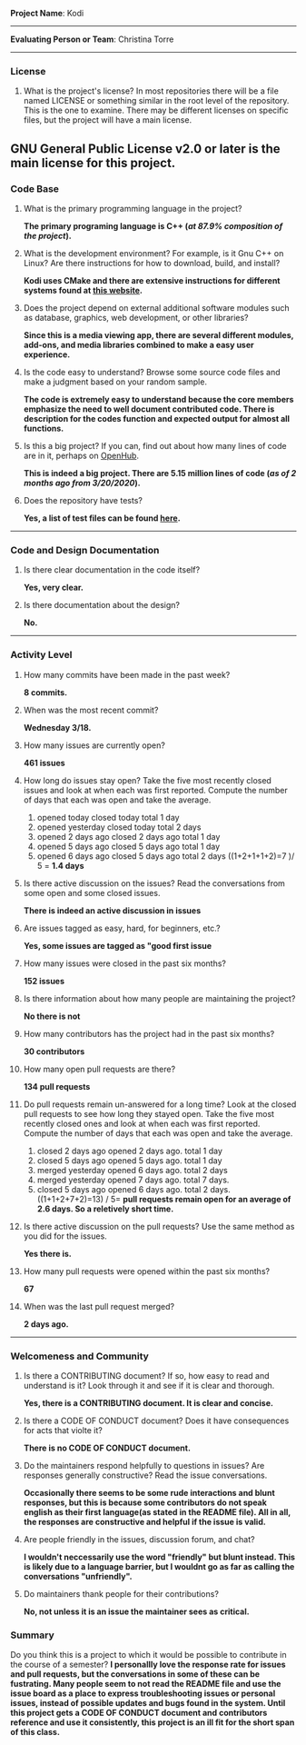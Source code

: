 **Project Name**:
Kodi

---

**Evaluating Person or Team**:
Christina Torre

---


### License

1. What is the project's license?
In most repositories there will be a file named LICENSE or something similar in
the root level of the repository. This is the one to examine. There may be
different licenses on specific files, but the project will have a main license.

  **GNU General Public License v2.0 or later is the main license for this project.**
---

### Code Base


1. What is the primary programming language in the project?

   **The primary programing language is C++ (_at 87.9% composition of the project_).**

1. What is the development environment? For example, is it Gnu C++ on Linux?
Are there instructions for how to download, build, and install?

   **Kodi uses CMake and there are extensive instructions for different systems found at [this website](https://github.com/xbmc/xbmc/blob/master/docs/README.md).**

1. Does the project depend on external additional software modules such as
database,  graphics, web development, or other libraries?

   **Since this is a media viewing app, there are several different modules, add-ons, and media libraries combined to make a easy user experience.**

1. Is the code easy to understand? Browse some source code files and make
a judgment based on your random sample.

   **The code is extremely easy to understand because the core members emphasize the need to well document contributed code. There is description for the codes function and expected output for almost all functions.**

1. Is this a big project? If you can, find out about how many lines of code
are in it, perhaps on [OpenHub](https://www.openhub.net/).

   **This is indeed a big project. There are 5.15 million lines of code (_as of 2 months ago from 3/20/2020_).**


1. Does the repository have tests?

   **Yes, a list of test files can be found [here](https://github.com/xbmc/xbmc/tree/6fcbb13a90d8cd9782e4bfaee9ea19459e7aa45d/xbmc/test).**


---

### Code and Design Documentation
1. Is there clear documentation in the code itself?

   **Yes, very clear.**

1. Is there documentation about the design?

   **No.**

---


### Activity Level


1. How many commits have been made in the past week?

   **8 commits.**

1. When was the most recent commit?

   **Wednesday 3/18.**

1. How many issues are currently open?

   **461 issues**

1. How long do issues stay open?
Take the five most recently closed issues and look at when each was first reported.
Compute the number of days that each was open and take the average.

   1. opened today closed today total 1 day
   2. opened yesterday closed today total 2 days
   3. opened 2 days ago closed 2 days ago total 1 day
   4. opened 5 days ago closed 5 days ago total 1 day
   5. opened 6 days ago closed 5 days ago total 2 days
   ((1+2+1+1+2)=7 )/ 5 = **1.4 days**

1. Is there active discussion on the issues?
Read the conversations from some open and some closed issues.

   **There is indeed an active discussion in issues**

1. Are issues tagged as easy, hard, for beginners, etc.?

   **Yes, some issues are tagged as "good first issue**

1. How many issues were closed in the past six months?

   **152 issues**

1. Is there information about how many people are maintaining the project?

   **No there is not**

1. How many contributors has the project had in the past six months?

   **30 contributors**

1. How many open pull requests are there?

   **134 pull requests**

1. Do pull requests remain un-answered for a long time?
Look at the closed pull requests to see how long they stayed open.
Take the five most recently closed ones and look at when each was first reported.
Compute the number of days that each was open and take the average.

   1. closed 2 days ago opened 2 days ago. total 1 day
   2. closed 5 days ago opened 5 days ago. total 1 day
   3. merged yesterday opened 6 days ago. total 2 days
   4. merged yesterday opened 7 days ago. total 7 days.
   5. closed 5 days ago opened 6 days ago. total 2 days.
   ((1+1+2+7+2)=13) / 5= **pull requests remain open for an average of 2.6 days. So a reletively short time.** 

1. Is there active discussion on the pull requests?
Use the same method as you did for the issues.

   **Yes there is.**

1. How many pull requests were opened within the past six months?

   **67**


1. When was the last  pull request  merged?

   **2 days ago.**

---
### Welcomeness and Community

1. Is there a CONTRIBUTING document? If so, how easy to read and understand is it?
Look through it and see if it is clear and thorough.

   **Yes, there is a CONTRIBUTING document. It is clear and concise.**

1. Is there a CODE OF CONDUCT document? Does it have consequences for acts that
violte it?

   **There is no CODE OF CONDUCT document.**

1. Do the maintainers respond helpfully to questions in issues?
Are responses generally constructive?
Read the issue conversations.

   **Occasionally there seems to be some rude interactions and blunt responses, but this is because some contributors do not speak english as their first language(as stated in the README file). All in all, the responses are constructive and helpful if the issue is valid.**

1. Are people friendly in the issues, discussion forum, and chat?

   **I wouldn't neccessarily use the word "friendly" but blunt instead. This is likely due to a language barrier, but I wouldnt go as far as calling the conversations "unfriendly".**

1. Do maintainers thank people for their contributions?

   **No, not unless it is an issue the maintainer sees as critical.**

### Summary
Do you think  this is a project to which it would be possible to contribute in the
course of a semester?
   **I personallly love the response rate for issues and pull requests, but the conversations in some of these can be fustrating. Many people seem to not read the README file and use the issue board as a place to express troubleshooting issues or personal issues, instead of possible updates and bugs found in the system. Until this project gets a CODE OF CONDUCT document and contributors reference and use it consistently, this project is an ill fit for the short span of this class.**